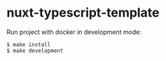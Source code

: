 # nuxt-typescript-template

Run project with docker in development mode:

```
$ make install
$ make development
```
